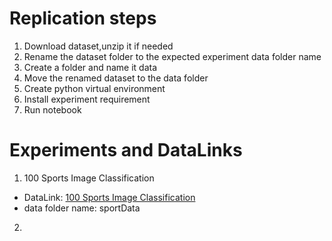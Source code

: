 # Replication steps 
1. Download dataset,unzip it if needed
2. Rename the dataset folder to the expected experiment data folder name 
3. Create a folder and name it data
4. Move the renamed dataset to the data folder
5. Create python virtual environment
6. Install experiment requirement
7. Run notebook



# Experiments and DataLinks
1. 100 Sports Image Classification
- DataLink: [100 Sports Image Classification](https://www.kaggle.com/datasets/gpiosenka/sports-classification/data)
- data folder name: sportData
2. 
